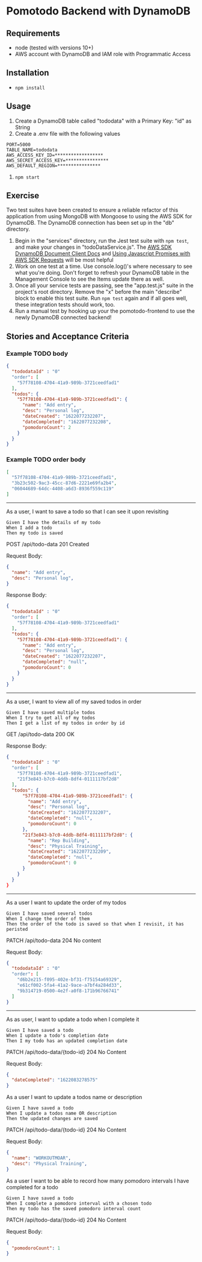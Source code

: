 # Pomotodo Backend with DynamoDB

## Requirements
- node (tested with versions 10+)
- AWS account with DynamoDB and IAM role with Programmatic Access

## Installation
- `npm install`

## Usage
1. Create a DynamoDB table called "tododata" with a Primary Key: "id" as String
1. Create a .env file with the following values
  ```
  PORT=5000
  TABLE_NAME=tododata
  AWS_ACCESS_KEY_ID=******************
  AWS_SECRET_ACCESS_KEY=****************
  AWS_DEFAULT_REGION=****************
  ```
1. `npm start`

## Exercise
Two test suites have been created to ensure a reliable refactor of this application from using MongoDB with Mongoose to using the AWS SDK for DynamoDB. The DynamoDB connection has been set up in the "db" directory. 
1. Begin in the "services" directory, run the Jest test suite with `npm test`, and make your changes in "todoDataService.js". The [AWS SDK DynamoDB Document Client Docs](https://docs.aws.amazon.com/AWSJavaScriptSDK/latest/AWS/DynamoDB/DocumentClient.html) and [Using Javascript Promises with AWS SDK Requests](https://docs.aws.amazon.com/sdk-for-javascript/v2/developer-guide/using-promises.html) will be most helpful
1. Work on one test at a time. Use console.log()'s where necessary to see what you're doing. Don't forget to refresh your DynamoDB table in the Management Console to see the Items update there as well.
1. Once all your service tests are passing, see the "app.test.js" suite in the project's root directory. Remove the "x" before the main "describe" block to enable this test suite. Run `npm test` again and if all goes well, these integration tests should work, too. 
1. Run a manual test by hooking up your the pomotodo-frontend to use the newly DynamoDB connected backend! 

## Stories and Acceptance Criteria
### Example TODO body

```json
{
  "tododataId" : "0"
  "order": [
    "57f78108-4704-41a9-989b-3721ceedfad1"
  ],
  "todos": {
    "57f78108-4704-41a9-989b-3721ceedfad1": {
      "name": "Add entry",
      "desc": "Personal log",
      "dateCreated": "1622077232207",
      "dateCompleted": "1622077232208",
      "pomodoroCount": 2
    }
  }
}
```

### Example TODO order body

```json
[
  "57f78108-4704-41a9-989b-3721ceedfad1",
  "3b23c502-9ac3-45cc-87d6-2221e69fa2b4",
  "06044689-64dc-4408-a6d3-8936f559c119"
]
```

---

As a user, I want to save a todo so that I can see it upon revisiting

    Given I have the details of my todo
    When I add a todo
    Then my todo is saved

POST /api/todo-data
201 Created

Request Body:

```json
{
  "name": "Add entry",
  "desc": "Personal log",
}
```

Response Body:

```json
{
  "tododataId" : "0"
  "order": [
    "57f78108-4704-41a9-989b-3721ceedfad1"
  ],
  "todos": {
    "57f78108-4704-41a9-989b-3721ceedfad1": {
      "name": "Add entry",
      "desc": "Personal log",
      "dateCreated": "1622077232207",
      "dateCompleted": "null",
      "pomodoroCount": 0
    }
  }
}
```

---

As a user, I want to view all of my saved todos in order

    Given I have saved multiple todos
    When I try to get all of my todos
    Then I get a list of my todos in order by id

GET /api/todo-data
200 OK

Response Body:
```json
{
  "tododataId" : "0"
  "order": [
    "57f78108-4704-41a9-989b-3721ceedfad1",
    "21f3e843-b7c0-4ddb-8df4-0111117bf2d8"
  ],
  "todos": {
      "57f78108-4704-41a9-989b-3721ceedfad1": {
        "name": "Add entry",
        "desc": "Personal log",
        "dateCreated": "1622077232207",
        "dateCompleted": "null",
        "pomodoroCount": 0
      },
      "21f3e843-b7c0-4ddb-8df4-0111117bf2d8": {
        "name": "Rep Building",
        "desc": "Physical Training",
        "dateCreated": "1622077232209",
        "dateCompleted": "null",
        "pomodoroCount": 0
      }
    }
  }
}
```
---
As a user I want to update the order of my todos

    Given I have saved several todos
    When I change the order of them
    Then the order of the todo is saved so that when I revisit, it has peristed

PATCH /api/todo-data
204 No content

Request Body: 
```json
{
  "tododataId" : "0"
  "order": [
    "d6b2e215-f095-402e-bf31-f75154a69329",
    "e61cf002-5fa4-41a2-9ace-a7bf4a284d33",
    "9b314719-0500-4e2f-a0f8-171b96766741"
  ]
}
```
---

As as user, I want to update a todo when I complete it

    Given I have saved a todo
    When I update a todo's completion date
    Then I my todo has an updated completion date

PATCH /api/todo-data/{todo-id}
204 No Content


Request Body:
```json
{
  "dateCompleted": "1622083278575"
}
```
As a user I want to update a todos name or description

    Given I have saved a todo
    When I update a todos name OR description
    Then the updated changes are saved

PATCH /api/todo-data/{todo-id}
204 No Content


Request Body:
```json
{
  "name": "WORKOUTMOAR",
  "desc": "Physical Training",
}
```


As a user I want to be able to record how many pomodoro intervals I have completed for a todo

    Given I have saved a todo
    When I complete a pomodoro interval with a chosen todo
    Then my todo has the saved pomodoro interval count

PATCH /api/todo-data/{todo-id}
204 No Content


Request Body:
```json
{
  "pomodoroCount": 1
}
```
